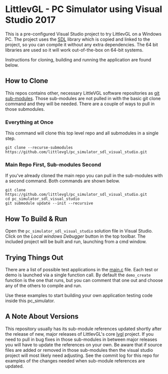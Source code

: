 # LittlevGL - PC Simulator using Visual Studio 2017

This is a pre-configured Visual Studio project to try LittlevGL on a Windows PC. The project uses the [SDL](https://www.libsdl.org/) library which is copied and linked to the project, so you can compile it without any extra dependencies. The 64 bit libraries are used so it will work out-of-the-box on 64-bit systems.

Instructions for cloning, building and running the application are found below.

## How to Clone

This repos contains other, necessary LittleVGL software repositories as [git sub-modules](https://git-scm.com/book/en/v2/Git-Tools-Submodules).  Those sub-modules are not pulled in with the basic git clone command and they will be needed.  There are a couple of ways to pull in those submodules.

### Everything at Once

This command will clone this top level repo and all submodules in a single step.

```
git clone --recurse-submodules https://github.com/littlevgl/pc_simulator_sdl_visual_studio.git
```

### Main Repo First, Sub-modules Second

If you've already cloned the main repo you can pull in the sub-modules with a second command.  Both commands are shown below.

```
git clone https://github.com/littlevgl/pc_simulator_sdl_visual_studio.git
cd pc_simulator_sdl_visual_studio
git submodule update --init --recursive
```

## How To Build & Run

Open the `pc_simulator_sdl_visual_studio` solution file in Visual Studio. Click on the _Local windows Debugger_ button in the top toolbar.  The included project will be built and run, launching from a cmd window.

## Trying Things Out

There are a list of possible test applications in the [main.c](visual_studio_2017_sdl/main.c) file.  Each test or demo is launched via a single function call.  By default the `demo_create` function is the one that runs, but you can comment that one out and choose any of the others to compile and run.

Use these examples to start building your own application testing code inside this pc_simulator.

## A Note About Versions

This repository usually has its sub-module references updated shortly after the release of new, major releases of LittlevGL's core [lvgl](https://github.com/littlevgl/lvgl) project.  If you need to pull in bug fixes in those sub-modules in between major releases you will have to update the references on your own.  Be aware that if source files are added or removed in those sub-modules then the visual studio project will most likely need adjusting.  See the commit log for this repo for examples of the changes needed when sub-module references are updated.
